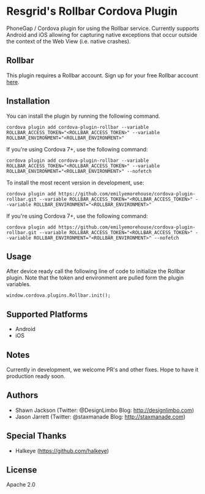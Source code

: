 Resgrid's Rollbar Cordova Plugin
==============

PhoneGap / Cordova plugin for using the Rollbar service. Currently supports Android and iOS allowing for capturing native exceptions that occur outside the context of the Web View (i.e. native crashes).

Rollbar
-------------

This plugin requires a Rollbar account. Sign up for your free Rollbar account [here](https://rollbar.com/).

## Installation ##
You can install the plugin by running the following command.

```
cordova plugin add cordova-plugin-rollbar --variable ROLLBAR_ACCESS_TOKEN="<ROLLBAR_ACCESS_TOKEN>" --variable ROLLBAR_ENVIRONMENT="<ROLLBAR_ENVIRONMENT>"
```

If you're using Cordova 7+, use the following command:

```
cordova plugin add cordova-plugin-rollbar --variable ROLLBAR_ACCESS_TOKEN="<ROLLBAR_ACCESS_TOKEN>" --variable ROLLBAR_ENVIRONMENT="<ROLLBAR_ENVIRONMENT>" --nofetch
```

To install the most recent version in development, use:

```
cordova plugin add https://github.com/emilyemorehouse/cordova-plugin-rollbar.git --variable ROLLBAR_ACCESS_TOKEN="<ROLLBAR_ACCESS_TOKEN>" --variable ROLLBAR_ENVIRONMENT="<ROLLBAR_ENVIRONMENT>"
```

If you're using Cordova 7+, use the following command:

```
cordova plugin add https://github.com/emilyemorehouse/cordova-plugin-rollbar.git --variable ROLLBAR_ACCESS_TOKEN="<ROLLBAR_ACCESS_TOKEN>" --variable ROLLBAR_ENVIRONMENT="<ROLLBAR_ENVIRONMENT>" --nofetch
```

## Usage ##
After device ready call the following line of code to initialize the Rollbar plugin. Note that the token and environment are pulled form the plugin variables.

```
window.cordova.plugins.Rollbar.init();
```

## Supported Platforms ##

- Android
- iOS

## Notes ##
Currently in development, we welcome PR's and other fixes. Hope to have it production ready soon.

## Authors ##
* Shawn Jackson (Twitter: @DesignLimbo Blog: http://designlimbo.com)
* Jason Jarrett (Twitter: @staxmanade Blog: http://staxmanade.com)

## Special Thanks ##
* Halkeye (https://github.com/halkeye)

## License ##
Apache 2.0
